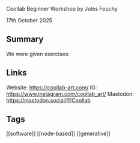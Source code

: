 Coollab Beginner Workshop
by Jules Fouchy

17th October 2025
## Summary
We were given exercises:

## Links
Website: https://coollab-art.com/
IG: https://www.instagram.com/coollab_art/
Mastodon: https://mastodon.social/@Coollab
## Tags

[[software]]
[[node-based]]
[[generative]]


